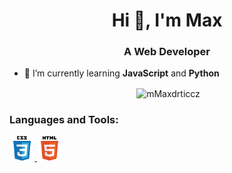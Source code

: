 <h1 align="center">Hi 👋, I'm Max</h1>
<h3 align="center">A Web Developer</h3>

- 🌱 I’m currently learning **JavaScript** and **Python**

<p align="center">&nbsp;<img align="center" src="https://github-readme-stats.vercel.app/api?username=MAxdrticcz&show_icons=true&theme=dark&locale=en" alt="mMaxdrticcz" /></p>

<h3 align="left">Languages and Tools:</h3>
<p align="left"> <a href="https://www.w3schools.com/css/" target="_blank" rel="noreferrer"> <img src="https://raw.githubusercontent.com/devicons/devicon/master/icons/css3/css3-original-wordmark.svg" alt="css3" width="40" height="40"/> </a> <a href="https://www.w3.org/html/" target="_blank" rel="noreferrer"> <img src="https://raw.githubusercontent.com/devicons/devicon/master/icons/html5/html5-original-wordmark.svg" alt="html5" width="40" height="40"/> </a> <a href="https://developer.mozilla.org/en-US/docs/Web/JavaScript" target="_blank" rel="noreferrer"> 
